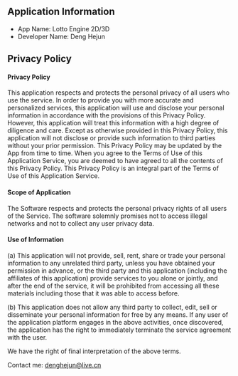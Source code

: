## Application Information
- App Name: Lotto Engine 2D/3D
- Developer Name: Deng Hejun

## Privacy Policy
#### Privacy Policy

This application respects and protects the personal privacy of all users who use the service. In order to provide you with more accurate and personalized services, this application will use and disclose your personal information in accordance with the provisions of this Privacy Policy. However, this application will treat this information with a high degree of diligence and care. Except as otherwise provided in this Privacy Policy, this application will not disclose or provide such information to third parties without your prior permission. This Privacy Policy may be updated by the App from time to time. When you agree to the Terms of Use of this Application Service, you are deemed to have agreed to all the contents of this Privacy Policy. This Privacy Policy is an integral part of the Terms of Use of this Application Service.

#### Scope of Application

The Software respects and protects the personal privacy rights of all users of the Service. The software solemnly promises not to access illegal networks and not to collect any user privacy data.

#### Use of Information

(a) This application will not provide, sell, rent, share or trade your personal information to any unrelated third party, unless you have obtained your permission in advance, or the third party and this application (including the affiliates of this application) provide services to you alone or jointly, and after the end of the service, it will be prohibited from accessing all these materials including those that it was able to access before.

(b) This application does not allow any third party to collect, edit, sell or disseminate your personal information for free by any means. If any user of the application platform engages in the above activities, once discovered, the application has the right to immediately terminate the service agreement with the user.

We have the right of final interpretation of the above terms.

Contact me: denghejun@live.cn

